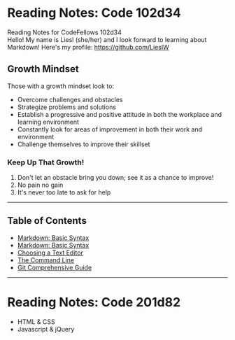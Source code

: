 # Reading Notes: Code 102d34
Reading Notes for CodeFellows 102d34  
Hello! My name is Liesl (she/her) and I look forward to learning about Markdown! Here's my profile: https://github.com/LieslW
## Growth Mindset 
  Those with a growth mindset look to:
  - Overcome challenges and obstacles 
  - Strategize problems and solutions 
  - Establish a progressive and positive attitude in both the workplace and learning environment 
  - Constantly look for areas of improvement in both their work and environment 
  - Challenge themselves to improve their skillset
 ### Keep Up That Growth! 
 1. Don't let an obstacle bring you down; see it as a chance to improve! 
 2. No pain no gain 
 3. It's never too late to ask for help   
___
## Table of Contents 
- [Markdown: Basic Syntax](https://lieslw.github.io/Markdown-Basic-Syntax/)
- [Markdown: Basic Syntax](MarkdownBasicSyntac.md)
- [Choosing a Text Editor](https://lieslw.github.io/Choosing-a-Text-Editor/)
- [The Command Line](https://lieslw.github.io/The-Command-Line/)
- [Git Comprehensive Guide](https://lieslw.github.io/Git-Comprehensive-Guide/)
___
# Reading Notes: Code 201d82
- HTML & CSS
- Javascript & jQuery
